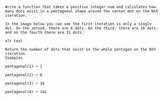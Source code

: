     Write a function that takes a positive integer num and calculates how many dots exist in a pentagonal shape around the center dot on the Nth iteration.

    In the image below you can see the first iteration is only a single dot. On the second, there are 6 dots. On the third, there are 16 dots, and on the fourth there are 31 dots.

    alt text

    Return the number of dots that exist in the whole pentagon on the Nth iteration.
    Examples

    pentagonal(1) ➞ 1

    pentagonal(2) ➞ 6

    pentagonal(3) ➞ 16

    pentagonal(8) ➞ 141